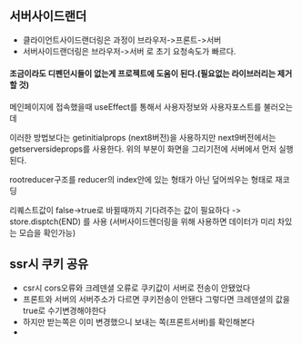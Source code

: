 ## 서버사이드랜더
- 클라이언트사이드랜더링은 과정이 브라우저->프론트->서버
- 서버사이드랜더링은 브라우저->서버 로 초기 요청속도가 빠르다.

#### 조금이라도 디펜던시들이 없는게 프로젝트에 도움이 된다.(필요없는 라이브러리는 제거할 것)

메인페이지에 접속했을때 useEffect를 통해서 사용자정보와 사용자포스트를 불러오는데

이러한 방법보다는 getinitialprops (next8버전)을 사용하지만 next9버전에서는 getserversideprops를 사용한다.
위의 부분이 화면을 그리기전에 서버에서 먼저 실행된다.

 rootreducer구조를 reducer의 index안에 있는 형태가 아닌 덮어씌우는 형태로 재코딩
 
리퀘스트값이 false->true로 바뀔때까지 기다려주는 값이 필요하다
-> store.disptch(END) 를 사용   (서버사이드렌더링을 위해 사용하면 데이터가 미리 차있는 모습을 확인가능)

## ssr시 쿠키 공유
- csr시 cors오류와 크레덴셜 오류로 쿠키값이 서버로 전송이 안됐었다
- 프론트와 서버의 서버주소가 다르면 쿠키전송이 안됀다 그렇다면 크레덴셜의 값을 true로 수기변경해야한다
- 하지만 받는쪽은 이미 변경했으니 보내는 쪽(프론트서버)를 확인해본다
- 